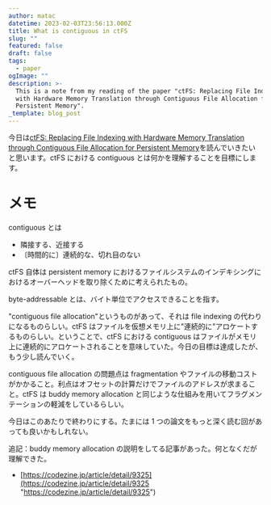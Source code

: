 ```yaml
---
author: matac
datetime: 2023-02-03T23:56:13.000Z
title: What is contiguous in ctFS
slug: ""
featured: false
draft: false
tags:
  - paper
ogImage: ""
description: >-
  This is a note from my reading of the paper "ctFS: Replacing File Indexing
  with Hardware Memory Translation through Contiguous File Allocation for
  Persistent Memory".
_template: blog_post
---
```


今日は[ctFS: Replacing File Indexing with Hardware Memory Translation through Contiguous File Allocation for Persistent Memory](https://www.usenix.org/conference/fast22/presentation/li "ctFS: Replacing File Indexing with Hardware Memory Translation through Contiguous File Allocation for Persistent Memory")を読んでいきたいと思います。ctFS における contiguous とは何かを理解することを目標にします。

# メモ

contiguous とは

- 隣接する、近接する
- 〔時間的に〕連続的な、切れ目のない

ctFS 自体は persistent memory におけるファイルシステムのインデキシングにおけるオーバーヘッドを取り除くために考えられたもの。

byte-addressable とは、バイト単位でアクセスできることを指す。

"contiguous file allocation"というものがあって、それは file indexing の代わりになるものらしい。ctFS はファイルを仮想メモリ上に"連続的に"アロケートするものらしい。ということで、ctFS における contiguous はファイルがメモリ上に連続的にアロケートされることを意味していた。今日の目標は達成したが、もう少し読んでいく。

contiguous file allocation の問題点は fragmentation やファイルの移動コストがかかること。利点はオフセットの計算だけでファイルのアドレスが求まること。ctFS は buddy memory allocation と同じような仕組みを用いてフラグメンテーションの軽減をしているらしい。

今日はこのあたりで終わりにする。たまには 1 つの論文をもっと深く読む回があっても良いかもしれない。

追記：buddy memory allocation の説明をしてる記事があった。何となくだが理解できた。

- [https://codezine.jp/article/detail/9325](https://codezine.jp/article/detail/9325 "https://codezine.jp/article/detail/9325")
